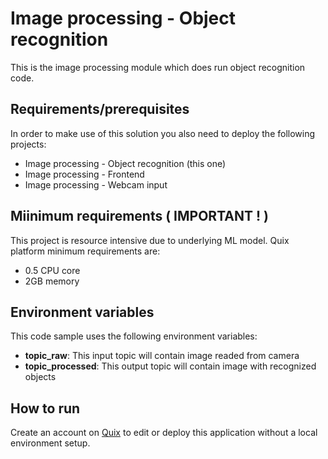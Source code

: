 # Image processing - Object recognition

This is the image processing module which does run object recognition code.

## Requirements/prerequisites

In order to make use of this solution you also need to deploy the following projects:
 - Image processing - Object recognition (this one)
 - Image processing - Frontend
 - Image processing - Webcam input

## Miinimum requirements ( IMPORTANT ! )

This project is resource intensive due to underlying ML model. Quix platform minimum requirements are:

- 0.5 CPU core
- 2GB memory

## Environment variables

This code sample uses the following environment variables:

- **topic_raw**: This input topic will contain image readed from camera
- **topic_processed**: This output topic will contain image with recognized objects

## How to run
Create an account on [Quix](https://portal.platform.quix.ai/self-sign-up?xlink=github) to edit or deploy this application without a local environment setup.
